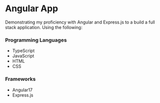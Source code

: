 # Angular App

Demonstrating my proficiency with Angular and Express.js to a build a full stack application. Using the following:
### Programming Languages
- TypeScript
- JavaScript
- HTML
- CSS
### Frameworks
- Angular17
- Express.js

